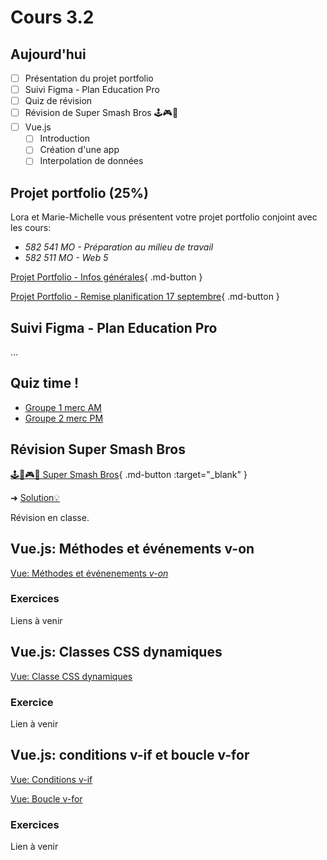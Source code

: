 # Cours 3.2

## Aujourd'hui

- [ ] Présentation du projet portfolio
- [ ] Suivi Figma - Plan Education Pro
- [ ] Quiz de révision
- [ ] Révision de Super Smash Bros 🕹️🎮👾
- [ ] Vue.js
  - [ ] Introduction
  - [ ] Création d'une app
  - [ ] Interpolation de données

## Projet portfolio (25%)

Lora et Marie-Michelle vous présentent votre projet portfolio conjoint avec les cours:

- *582 541 MO - Préparation au milieu de travail*
- *582 511 MO - Web 5*

[Projet Portfolio - Infos générales](./projets/portfolio.md){ .md-button }

[Projet Portfolio - Remise planification 17 septembre](./projets/portfolio-remise1.md){ .md-button }

## Suivi Figma - Plan Education Pro

...

## Quiz time !

- [Groupe 1 merc AM](https://app.wooclap.com/YOZIXE)
- [Groupe 2 merc PM](https://app.wooclap.com/EZTJGO)

## Révision Super Smash Bros

[🕹️🍄🎮👾 Super Smash Bros](./exercices/super-smash-bros.md){ .md-button :target="_blank" }

➜ [Solution💡](https://codepen.io/tim-momo/pen/dPYLmWZ)


Révision en classe.

## Vue.js: Méthodes et événements v-on

[Vue: Méthodes et événenements *v-on*](./vue/methodes-evenements.md)


### Exercices

Liens à venir

<!--
[Tableau NBA](https://tim-montmorency.com/timdoc/582-518MO/exercices/vue-tableau-nba/){ .md-button }
[Cheese Kanye Says](https://tim-montmorency.com/timdoc/582-518MO/exercices/vue-cheese-kanye-says/){ .md-button }
-->

## Vue.js: Classes CSS dynamiques

[Vue: Classe CSS dynamiques](./vue/classes-dynamiques.md)

### Exercice

Lien à venir
<!-- 
[Collection de films: Classe dynamique](https://tim-montmorency.com/timdoc/582-518MO/exercices/vue-collection-films-1/){ .md-button } 
-->

## Vue.js: conditions v-if et boucle v-for

[Vue: Conditions v-if](./vue/conditions.md)

[Vue: Boucle v-for](./vue/boucle.md)


### Exercices

Lien à venir
<!-- 
[Côte ouest VS côte est](https://tim-montmorency.com/timdoc/582-518MO/exercices/vue-ouest-vs-est/){ .md-button } 
-->



